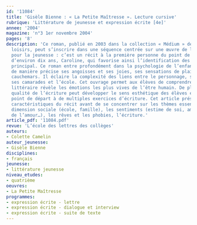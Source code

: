 ```yaml
---
id: '11084'
title: 'Gisèle Bienne : « La Petite Maîtresse ». Lecture cursive'
rubrique: 'Littérature de jeunesse et expression écrite [4e]'
annee: '2004'
magazine: 'n°3 1er novembre 2004'
pages: '8'
description: 'Ce roman, publié en 2003 dans la collection « Médium » de l’école des
  loisirs, peut s’inscrire dans une séquence centrée sur une œuvre de littérature
  pour la jeunesse : c’est un récit à la première personne du point de vue d’une enfant
  d’environ dix ans, Caroline, qui favorise ainsi l’identification des élèves au personnage
  principal. Ce roman entre profondément dans la psychologie de l’enfant : il aborde
  de manière précise ses angoisses et ses joies, ses sensations de plaisir et ses
  cauchemars. Il éclaire la complexité des liens entre le personnage, sa famille,
  ses camarades et l’école. Cet ouvrage permet aux élèves de comprendre qu’un texte
  littéraire révèle les émotions les plus vives de l’être humain. De plus, la grande
  qualité de l’écriture peut développer le sens esthétique des élèves et servir de
  point de départ à de multiples exercices d’écriture. Cet article présente les principales
  caractéristiques du récit avant de se concentrer sur les thèmes essentiels : la
  dimension sociale (école, famille), les sentiments (estime de soi, amitié, naissance
  de l’amour…), les rêves et les phobies, l’écriture.'
article_pdf: '11084.pdf'
revue: 'L’école des lettres des collèges'
auteurs:
- Colette Camelin
auteur_jeunesse:
- Gisèle Bienne
disciplines:
- français
jeunesse:
- littérature jeunesse
niveau_etudes:
- quatrième
oeuvres:
- La Petite Maîtresse
programmes:
- expression écrite - lettre
- expression écrite - dialogue et interview
- expression écrite - suite de texte
---
```

